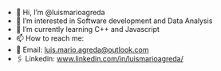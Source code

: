 - 👋 Hi, I’m @luismarioagreda
- 👀 I’m interested in Software development and Data Analysis
- 🌱 I’m currently learning C++ and Javascript
- 📫 How to reach me:
-   📧 Email: luis.mario.agreda@outlook.com
-   🖇️ Linkedin: www.linkedin.com/in/luismarioagreda/

<!---
LuisAgr93539926/LuisAgr93539926 is a ✨ special ✨ repository because its `README.md` (this file) appears on your GitHub profile.
You can click the Preview link to take a look at your changes.
--->
